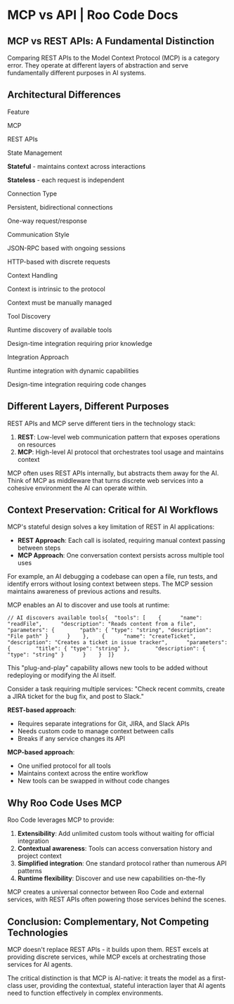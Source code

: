 # MCP vs API | Roo Code Docs

MCP vs REST APIs: A Fundamental Distinction
-------------------------------------------

Comparing REST APIs to the Model Context Protocol (MCP) is a category error. They operate at different layers of abstraction and serve fundamentally different purposes in AI systems.

Architectural Differences[​](#architectural-differences "Direct link to Architectural Differences")
---------------------------------------------------------------------------------------------------

Feature

MCP

REST APIs

State Management

**Stateful** - maintains context across interactions

**Stateless** - each request is independent

Connection Type

Persistent, bidirectional connections

One-way request/response

Communication Style

JSON-RPC based with ongoing sessions

HTTP-based with discrete requests

Context Handling

Context is intrinsic to the protocol

Context must be manually managed

Tool Discovery

Runtime discovery of available tools

Design-time integration requiring prior knowledge

Integration Approach

Runtime integration with dynamic capabilities

Design-time integration requiring code changes

Different Layers, Different Purposes[​](#different-layers-different-purposes "Direct link to Different Layers, Different Purposes")
-----------------------------------------------------------------------------------------------------------------------------------

REST APIs and MCP serve different tiers in the technology stack:

1.  **REST**: Low-level web communication pattern that exposes operations on resources
2.  **MCP**: High-level AI protocol that orchestrates tool usage and maintains context

MCP often uses REST APIs internally, but abstracts them away for the AI. Think of MCP as middleware that turns discrete web services into a cohesive environment the AI can operate within.

Context Preservation: Critical for AI Workflows[​](#context-preservation-critical-for-ai-workflows "Direct link to Context Preservation: Critical for AI Workflows")
--------------------------------------------------------------------------------------------------------------------------------------------------------------------

MCP's stateful design solves a key limitation of REST in AI applications:

*   **REST Approach**: Each call is isolated, requiring manual context passing between steps
*   **MCP Approach**: One conversation context persists across multiple tool uses

For example, an AI debugging a codebase can open a file, run tests, and identify errors without losing context between steps. The MCP session maintains awareness of previous actions and results.

MCP enables an AI to discover and use tools at runtime:

    // AI discovers available tools{  "tools": [    {      "name": "readFile",      "description": "Reads content from a file",      "parameters": {        "path": { "type": "string", "description": "File path" }      }    },    {      "name": "createTicket",      "description": "Creates a ticket in issue tracker",      "parameters": {        "title": { "type": "string" },        "description": { "type": "string" }      }    }  ]}

This "plug-and-play" capability allows new tools to be added without redeploying or modifying the AI itself.

Consider a task requiring multiple services: "Check recent commits, create a JIRA ticket for the bug fix, and post to Slack."

**REST-based approach**:

*   Requires separate integrations for Git, JIRA, and Slack APIs
*   Needs custom code to manage context between calls
*   Breaks if any service changes its API

**MCP-based approach**:

*   One unified protocol for all tools
*   Maintains context across the entire workflow
*   New tools can be swapped in without code changes

Why Roo Code Uses MCP[​](#why-roo-code-uses-mcp "Direct link to Why Roo Code Uses MCP")
---------------------------------------------------------------------------------------

Roo Code leverages MCP to provide:

1.  **Extensibility**: Add unlimited custom tools without waiting for official integration
2.  **Contextual awareness**: Tools can access conversation history and project context
3.  **Simplified integration**: One standard protocol rather than numerous API patterns
4.  **Runtime flexibility**: Discover and use new capabilities on-the-fly

MCP creates a universal connector between Roo Code and external services, with REST APIs often powering those services behind the scenes.

Conclusion: Complementary, Not Competing Technologies[​](#conclusion-complementary-not-competing-technologies "Direct link to Conclusion: Complementary, Not Competing Technologies")
-------------------------------------------------------------------------------------------------------------------------------------------------------------------------------------

MCP doesn't replace REST APIs - it builds upon them. REST excels at providing discrete services, while MCP excels at orchestrating those services for AI agents.

The critical distinction is that MCP is AI-native: it treats the model as a first-class user, providing the contextual, stateful interaction layer that AI agents need to function effectively in complex environments.